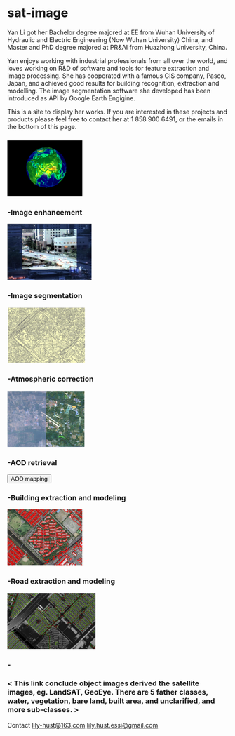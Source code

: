 # sat-image

Yan Li got her Bachelor degree majored at EE from Wuhan University of Hydraulic and Electric Engineering (Now Wuhan University) China, and Master and PhD degree majored at PR&AI from Huazhong University, China. 

Yan enjoys working with industrial professionals from all over the world, and loves working on R&D of software and tools for feature extraction and image processing. She has cooperated with a famous GIS company, Pasco, Japan, and achieved good results for building recognition, extraction and modelling. The image segmentation software she developed has been introduced as API by Google Earth Engigine.

This is a site to display her works. If you are interested in these projects and products please feel free to contact her at 1 858 900 6491, or the emails in the bottom of this page.
<h3></h3>
<img src="images/earth.gif"  alt="Earth" height="128" />

<h3> -Image enhancement </h3>
<img src="images/enhancement.gif"  alt="Enhancement" height="128" />

<h3> -Image segmentation </h3>
<img src="images/4.JPG"  alt="Segmentation" height="128" />

<h3> -Atmospheric correction </h3>
<img src="images/7.JPG"  alt="Atmospheric correction" height="128" />

<h3> -AOD retrieval </h3>
<button type="button">AOD mapping</button>
<a href="telnet://114.212.112.15/lcdads"></a>

<h3> -Building extraction and modeling </h3>
<img src="images/3.JPG"  alt="Buildings" height="128" />

<h3> -Road extraction and modeling </h3>
<img src="images/5.JPG"  alt="Road extraction" height="128" />

<h3> -<image dataset of objects from nadir view> </h3>
<h3> < This link conclude object images derived the satellite images, eg. LandSAT, GeoEye. There are 5 father classes, water, vegetation, bare land, built area, and unclarified, and more sub-classes. > </h3>
  
Contact
lily-hust@163.com
lily.hust.essi@gmail.com
